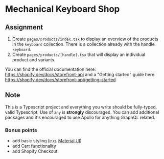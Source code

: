 # Mechanical Keyboard Shop

## Assignment

1. Create `pages/products/index.tsx` to display an overview of the products in the `keyboard` collection. There is a collection already with the handle `keyboard`.
2. Create `pages/products/[handle].tsx` that will display an individual product and variants 


You can find the official documentation here: https://shopify.dev/docs/storefront-api and a "Getting started" guide here: https://shopify.dev/docs/storefront-api/getting-started

## Note

This is a Typescript project and everything you write should be fully-typed, valid Typescript. Use of `any` is **strongly** discouraged. You can add additional packages and it's encouraged to use Apollo for anything GraphQL related.

### Bonus points

- add basic styling (e.g. [Material UI](https://material-ui.com/))
- add Cart functionality
- add Shopify Checkout 
